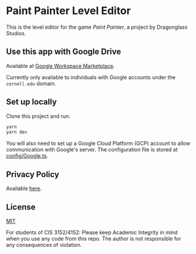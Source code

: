 # Paint Painter Level Editor

This is the level editor for the game _Paint Painter_, a project by Dragonglass Studios.

## Use this app with Google Drive

Available at [Google Workspace Marketplace](https://workspace.google.com/marketplace/app/appname/656662885342).

Currently only available to individuals with Google accounts under the `cornell.edu` domain.

## Set up locally

Clone this project and run:

```bash
yarn
yarn dev
```

You will also need to set up a Google Cloud Platform (GCP) account to allow communication with Google's server. The
configuration file is stored at [config/Google.ts](config/Google.ts).

## Privacy Policy

Available [here](PRIVACY.md).

## License

[MIT](LICENSE.md)

For students of CIS 3152/4152: Please keep Academic Integrity in mind when you use any code from this repo. The author
is not responsible for any consequences of violation.
